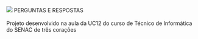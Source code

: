 <img src="https://i.ibb.co/SsDPcS7/Logomarca-feminina-gr-fica-ilustra-o-de-comunica-o.png">
 PERGUNTAS E RESPOSTAS <br><br>
Projeto desenvolvido na aula da UC12 do curso de Técnico de Informática do SENAC de três corações
